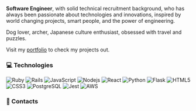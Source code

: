 **Software Engineer**, with solid technical recruitment background, who has always been passionate about technologies and innovations, inspired by world changing projects, smart people, and the power of engineering.

Dog lover, archer, Japanese culture enthusiast, obsessed with travel and puzzles.

Visit my [portfolio](https://www.irynloza.me/) to check my projects out.

### 💻 Technologies 
![Ruby](https://img.shields.io/badge/-Ruby-grey?style=for-the-badge&logo=Ruby&logoColor=red)
![Rails](https://img.shields.io/badge/-Rails-grey?style=for-the-badge&logo=RubyonRails&logoColor=red)
![JavaScript](https://img.shields.io/badge/-JavaScript-grey?style=for-the-badge&logo=javascript)
![Nodejs](https://img.shields.io/badge/-Node.js-grey?style=for-the-badge&logo=Node.js)
![React](https://img.shields.io/badge/-React-grey?style=for-the-badge&logo=React)
![Python](https://img.shields.io/badge/-Python-grey?style=for-the-badge&logo=Python)
![Flask](https://img.shields.io/badge/-Flask-grey?style=for-the-badge&logo=Flask)
![HTML5](https://img.shields.io/badge/-HTML5-grey?style=for-the-badge&logo=html5)
![CSS3](https://img.shields.io/badge/-CSS3-grey?style=for-the-badge&logo=css3)
![PostgreSQL](https://img.shields.io/badge/-PostgreSQL-grey?style=for-the-badge&logo=PostgreSQL&logoColor=blue)
![Jest](https://img.shields.io/badge/-Jest-grey?style=for-the-badge&logo=Jest&logoColor=red)
![AWS](https://img.shields.io/badge/-AWS-grey?style=for-the-badge&logo=AWS)

### 💬 Contacts 
<a href="mailto:irynaloza@gmail.com">
  <img align="left" alt="" src="https://img.shields.io/badge/-gmail-grey?style=for-the-badge&logo=gmail" />
</a>

<a href="https://www.linkedin.com/in/iryn-loza-engineer/">
  <img align="left" alt="" src="https://img.shields.io/badge/-linkedin-grey?style=for-the-badge&logo=linkedin" />
</a>


